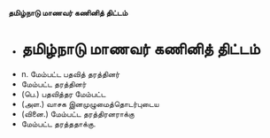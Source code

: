 **தமிழ்நாடு மாணவர் கணினித் திட்டம்**
- # தமிழ்நாடு மாணவர் கணினித் திட்டம்
- n. மேம்பட்ட பதவித் தரத்தினர்
- மேம்பட்ட தரத்தினர்
- (பெ.)  பதவித்தர மேம்பட்ட
-  (அள.) வாசக இனமுழுமைத்தொடர்புடைய
- (வினை.) மேம்பட்ட தரத்திரனராக்கு
- மேம்பட்ட தரத்ததாக்கு.

